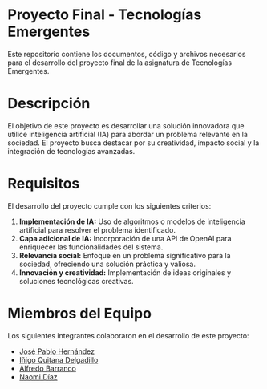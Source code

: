 # Proyecto Final - Tecnologías Emergentes
Este repositorio contiene los documentos, código y archivos necesarios para el desarrollo del proyecto final de la asignatura de Tecnologías Emergentes.

# Descripción
El objetivo de este proyecto es desarrollar una solución innovadora que utilice inteligencia artificial (IA) para abordar un problema relevante en la sociedad. El proyecto busca destacar por su creatividad, impacto social y la integración de tecnologías avanzadas.

# Requisitos
El desarrollo del proyecto cumple con los siguientes criterios:
1. **Implementación de IA:** Uso de algoritmos o modelos de inteligencia artificial para resolver el problema identificado.
2. **Capa adicional de IA:** Incorporación de una API de OpenAI para enriquecer las funcionalidades del sistema.
3. **Relevancia social:** Enfoque en un problema significativo para la sociedad, ofreciendo una solución práctica y valiosa.
4. **Innovación y creatividad:** Implementación de ideas originales y soluciones tecnológicas creativas.

# Miembros del Equipo
Los siguientes integrantes colaboraron en el desarrollo de este proyecto:
* [José Pablo Hernández](https://github.com/JPHAJP)
* [Iñigo Quitana Delgadillo](https://github.com/Inigo1405)
* [Alfredo Barranco](https://github.com/AlfredoB14)
* [Naomi Díaz](https://github.com/NaomiDH03)
